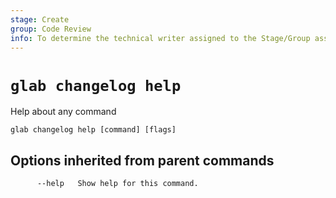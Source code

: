 ```yaml
---
stage: Create
group: Code Review
info: To determine the technical writer assigned to the Stage/Group associated with this page, see https://about.gitlab.com/handbook/product/ux/technical-writing/#assignments
---
```


<!--
This documentation is auto generated by a script.
Please do not edit this file directly. Run `make gen-docs` instead.
-->

# `glab changelog help`

Help about any command

```plaintext
glab changelog help [command] [flags]
```

## Options inherited from parent commands

```plaintext
      --help   Show help for this command.
```
